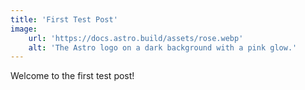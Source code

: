 ```yaml
---
title: 'First Test Post'
image:
    url: 'https://docs.astro.build/assets/rose.webp'
    alt: 'The Astro logo on a dark background with a pink glow.'
---
```

Welcome to the first test post!
